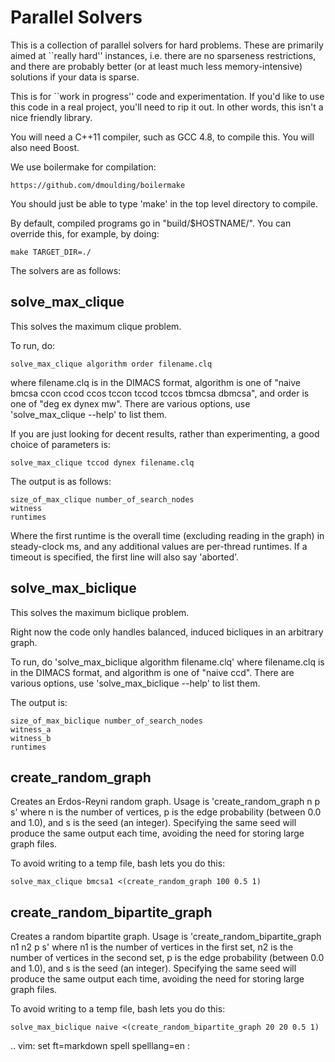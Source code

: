 Parallel Solvers
================

This is a collection of parallel solvers for hard problems. These are primarily
aimed at ``really hard'' instances, i.e. there are no sparseness restrictions,
and there are probably better (or at least much less memory-intensive)
solutions if your data is sparse.

This is for ``work in progress'' code and experimentation. If you'd like to use
this code in a real project, you'll need to rip it out. In other words, this
isn't a nice friendly library.

You will need a C++11 compiler, such as GCC 4.8, to compile this. You will also
need Boost.

We use boilermake for compilation:

    https://github.com/dmoulding/boilermake

You should just be able to type 'make' in the top level directory to compile.

By default, compiled programs go in "build/$HOSTNAME/". You can override this,
for example, by doing:

    make TARGET_DIR=./

The solvers are as follows:

solve_max_clique
----------------

This solves the maximum clique problem.

To run, do:

    solve_max_clique algorithm order filename.clq

where filename.clq is in the DIMACS format, algorithm is one of "naive bmcsa
ccon ccod ccos tccon tccod tccos tbmcsa dbmcsa", and order is one of "deg ex
dynex mw". There are various options, use 'solve_max_clique --help' to list
them.

If you are just looking for decent results, rather than experimenting, a good
choice of parameters is:

    solve_max_clique tccod dynex filename.clq

The output is as follows:

    size_of_max_clique number_of_search_nodes
    witness
    runtimes

Where the first runtime is the overall time (excluding reading in the graph) in
steady-clock ms, and any additional values are per-thread runtimes. If a
timeout is specified, the first line will also say 'aborted'.

solve_max_biclique
------------------

This solves the maximum biclique problem.

Right now the code only handles balanced, induced bicliques in an arbitrary
graph.

To run, do 'solve_max_biclique algorithm filename.clq' where filename.clq is in
the DIMACS format, and algorithm is one of "naive ccd". There are various
options, use 'solve_max_biclique --help' to list them.

The output is:

    size_of_max_biclique number_of_search_nodes
    witness_a
    witness_b
    runtimes

create_random_graph
-------------------

Creates an Erdos-Reyni random graph. Usage is 'create_random_graph n p s'
where n is the number of vertices, p is the edge probability (between 0.0 and
1.0), and s is the seed (an integer). Specifying the same seed will produce the
same output each time, avoiding the need for storing large graph files.

To avoid writing to a temp file, bash lets you do this:

    solve_max_clique bmcsa1 <(create_random_graph 100 0.5 1)

create_random_bipartite_graph
-----------------------------

Creates a random bipartite graph. Usage is 'create_random_bipartite_graph n1
n2 p s' where n1 is the number of vertices in the first set, n2 is the number
of vertices in the second set, p is the edge probability (between 0.0 and 1.0),
and s is the seed (an integer). Specifying the same seed will produce the same
output each time, avoiding the need for storing large graph files.

To avoid writing to a temp file, bash lets you do this:

    solve_max_biclique naive <(create_random_bipartite_graph 20 20 0.5 1)

.. vim: set ft=markdown spell spelllang=en :

